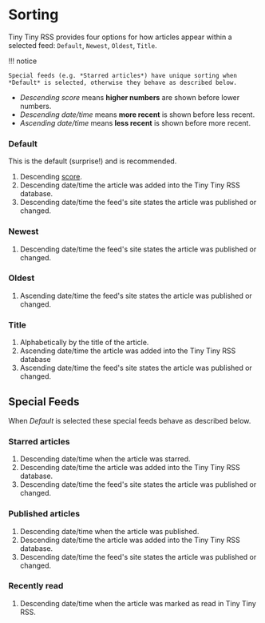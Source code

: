 # Sorting

Tiny Tiny RSS provides four options for how articles appear within a
selected feed: `Default`, `Newest`, `Oldest`, `Title`.

!!! notice

    Special feeds (e.g. *Starred articles*) have unique sorting when *Default* is selected, otherwise they behave as described below.

- *Descending score* means **higher numbers** are shown before lower numbers.
- *Descending date/time* means **more recent** is shown before less recent.
- *Ascending date/time* means **less recent** is shown before more recent.

### Default

This is the default (surprise!) and is recommended.

1. Descending [score](Scoring.md).
2. Descending date/time the article was added into the Tiny Tiny RSS database.
3. Descending date/time the feed's site states the article was published or changed.

### Newest

1. Descending date/time the feed's site states the article was published or changed.

### Oldest

1. Ascending date/time the feed's site states the article was published or changed.

### Title

1. Alphabetically by the title of the article.
2. Ascending date/time the article was added into the Tiny Tiny RSS database
3. Ascending date/time the feed's site states the article was published or changed.

## Special Feeds

When *Default* is selected these special feeds behave as described below.

### Starred articles

1. Descending date/time when the article was starred.
2. Descending date/time the article was added into the Tiny Tiny RSS database.
3. Descending date/time the feed's site states the article was published or changed.

### Published articles

1. Descending date/time when the article was published.
2. Descending date/time the article was added into the Tiny Tiny RSS database.
3. Descending date/time the feed's site states the article was published or changed.

### Recently read

1. Descending date/time when the article was marked as read in Tiny Tiny RSS.
